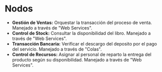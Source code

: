 # Nodos #

  * **Gestión de Ventas:** Orquestar la transacción del proceso de venta. Manejado a través de "Web Services".
  * **Control de Stock:** Consultar la disponibilidad del libro. Manejado a través de "Web Services".
  * **Transacción Bancaria:** Verificar el descargo del deposito por el pago del servicio. Manejado a través de "Colas".
  * **Control de Recursos:** Asignar al personal de reparto la entrega del producto según su disponibilidad. Manejado a través de "Web Services".